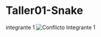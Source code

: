 # Taller01-Snake
integrante 1 
![Conflicto Integrante 1 ](https://github.com/user-attachments/assets/b1db754b-acc4-4455-80c5-3e78a5154f26)

